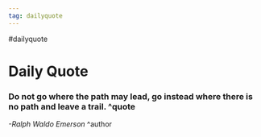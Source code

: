 ```yaml
---
tag: dailyquote
---
```


#dailyquote

# Daily Quote

### Do not go where the path may lead, go instead where there is no path and leave a trail. ^quote
*-Ralph Waldo Emerson* ^author
